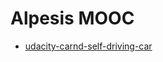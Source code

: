 Alpesis MOOC
==============================================================================

- [udacity-carnd-self-driving-car](https://github.com/alpesis-mooc/udacity-carnd-self-driving-car)
